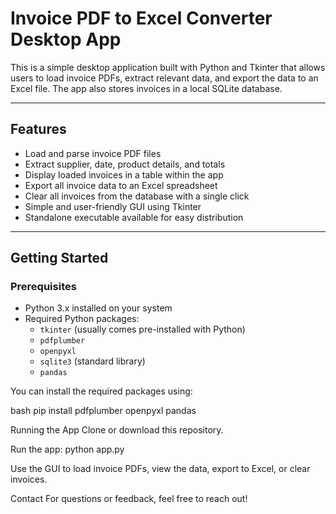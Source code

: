 # Invoice PDF to Excel Converter Desktop App

This is a simple desktop application built with Python and Tkinter that allows users to load invoice PDFs, extract relevant data, and export the data to an Excel file. The app also stores invoices in a local SQLite database.

---

## Features

- Load and parse invoice PDF files
- Extract supplier, date, product details, and totals
- Display loaded invoices in a table within the app
- Export all invoice data to an Excel spreadsheet
- Clear all invoices from the database with a single click
- Simple and user-friendly GUI using Tkinter
- Standalone executable available for easy distribution

---

## Getting Started

### Prerequisites

- Python 3.x installed on your system
- Required Python packages:
  - `tkinter` (usually comes pre-installed with Python)
  - `pdfplumber`
  - `openpyxl`
  - `sqlite3` (standard library)
  - `pandas`

You can install the required packages using:

bash
pip install pdfplumber openpyxl pandas

Running the App
Clone or download this repository.

Run the app:
python app.py

Use the GUI to load invoice PDFs, view the data, export to Excel, or clear invoices.

Contact
For questions or feedback, feel free to reach out!
